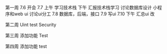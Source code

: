 第一周
7.6
开会
7.7
上午
学习技术栈
下午
汇报技术栈学习
讨论数据库设计
小程序和web ui
讨论ui分工
7.8
数据库，后端，接口
7.9
写ui
7.10
下午
汇总ui 改

第二周
Uint test
Security

第三周
添加功能
Test

第四周
添加功能 
test
